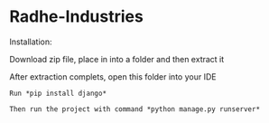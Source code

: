 # Radhe-Industries

Installation:

  Download zip file, place in into a folder and then extract it 
	
  After extraction complets, open this folder into your IDE
	
	Run *pip install django*
	
	Then run the project with command *python manage.py runserver* 



